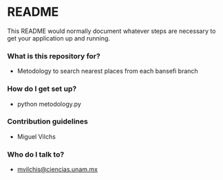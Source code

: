 # README #

This README would normally document whatever steps are necessary to get your application up and running.

### What is this repository for? ###

* Metodology to search nearest places from each bansefi branch

### How do I get set up? ###

* python metodology.py

### Contribution guidelines ###

* Miguel Vilchs

### Who do I talk to? ###

* mvilchis@ciencias.unam.mx